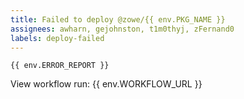 ```yaml
---
title: Failed to deploy @zowe/{{ env.PKG_NAME }}
assignees: awharn, gejohnston, t1m0thyj, zFernand0
labels: deploy-failed
---
```

```
{{ env.ERROR_REPORT }}
```
View workflow run: {{ env.WORKFLOW_URL }}
